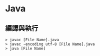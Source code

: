 # Java

## 編譯與執行

```
> javac [File Name].java
> javac -encoding utf-8 [File Name].java
> java [File Name]
```
